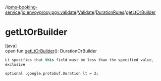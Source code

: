 //[pms-booking-service](../../../../index.md)/[io.envoyproxy.pgv.validate](../../index.md)/[Validate](../index.md)/[DurationRules](index.md)/[getLtOrBuilder](get-lt-or-builder.md)

# getLtOrBuilder

[java]\
open fun [getLtOrBuilder](get-lt-or-builder.md)(): DurationOrBuilder

```kotlin
Lt specifies that this field must be less than the specified value,
exclusive

```
`optional .google.protobuf.Duration lt = 3;`